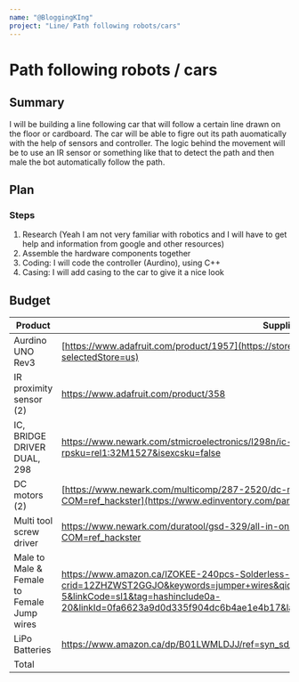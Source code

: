 ```yaml
---
name: "@BloggingKIng"
project: "Line/ Path following robots/cars"
---
```


# Path following robots / cars

## Summary

I will be building a line following car that will follow a certain line drawn on the floor or cardboard. The car will be able to figre out its path auomatically with the help of sensors and controller. The logic behind the movement will be to use an IR sensor or something like that to detect the path and then male the bot automatically follow the path. 

## Plan

### Steps

1. Research (Yeah I am not very familiar with robotics and I will have to get help and information from google and other resources)
2. Assemble the hardware components together 
3. Coding: I will code the controller (Aurdino), using C++
4. Casing: I will add casing to the car to give it a nice look

## Budget

| Product             | Supplier/Link                                                                                                      | Cost   |
| ---------------     | -------------------------------------                                                                              | ------ |
| Aurdino UNO Rev3    | [https://www.adafruit.com/product/1957](https://store-usa.arduino.cc/products/arduino-uno-rev3/?selectedStore=us)  | $27.60 |
| IR proximity sensor (2) | [https://www.adafruit.com/product/358    ](https://digilent.com/shop/ir-proximity-sensor-2-pack/)                  | $17.99 * 2 |
| IC, BRIDGE DRIVER DUAL, 298 | https://www.newark.com/stmicroelectronics/l298n/ic-bridge-driver-dual-298/dp/10WX1394?rpsku=rel1:32M1527&isexcsku=false | $7.56 |
| DC motors (2) | [https://www.newark.com/multicomp/287-2520/dc-motor-with-180-1-gear-reducer/dp/52Y4441?COM=ref_hackster](https://www.edinventory.com/parts/287-2520_multicomp) | $2.94 * 2
| Multi tool screw driver | https://www.newark.com/duratool/gsd-329/all-in-one-screwdriverbit-set/dp/26W6260?COM=ref_hackster | $15.49
|Male to Male & Female to Female Jump wires| https://www.amazon.ca/IZOKEE-240pcs-Solderless-Breadboard-Arduino/dp/B08151TQHG?crid=12ZHZWST2GGJO&keywords=jumper+wires&qid=1647209538&sprefix=jumper+wires,aps,182&sr=8-5&linkCode=sl1&tag=hashinclude0a-20&linkId=0fa6623a9d0d335f904dc6b4ae1e4b17&language=en_CA&ref_=as_li_ss_tl | $13
|LiPo Batteries| https://www.amazon.ca/dp/B01LWMLDJJ/ref=syn_sd_onsite_desktop_19?ie=UTF8&psc=1&pd_rd_plhdr=t | $37
| Total           |                                                                                                                    | $142.5 |
